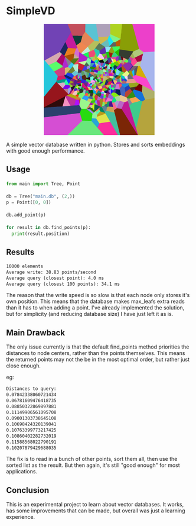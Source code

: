 # SimpleVD
<p align="center">
  <img width="300" height="300" src="https://github.com/Aveygo/SimpleVD/blob/main/regions_high_res.png?raw=true">
</p>
A simple vector database written in python. Stores and sorts embeddings with good enough performance.

## Usage
```python
from main import Tree, Point

db = Tree("main.db", (2,))
p = Point([0, 0])

db.add_point(p)

for result in db.find_points(p):
  print(result.position)
```

## Results
```
10000 elements
Average write: 38.83 points/second
Average query (closest point): 4.0 ms
Average query (closest 100 points): 34.1 ms
```

The reason that the write speed is so slow is that each node only stores it's own position. This means that the database makes max_leafs extra reads than it has to when adding a point.
I've already implemented the solution, but for simplicity (and reducing database size) I have just left it as is.

## Main Drawback
The only issue currently is that the default find_points method priorities the distances to node centers, rather than the points themselves.
This means the returned points may not the be in the most optimal order, but rather just close enough.

eg:

```
Distances to query:
0.07842338060721434
0.06781609476418735
0.08850322869897881
0.11149906561095708
0.09001303738645108
0.10698424320139041
0.10763399773217425
0.10860402282732019
0.11588568022790191
0.10207879429688035
```

The fix is to read in a bunch of other points, sort them all, then use the sorted list as the result. But then again, it's still "good enough" for most applications.

## Conclusion
This is an experimental project to learn about vector databases. It works, has some improvements that can be made, but overall was just a learning experience.

